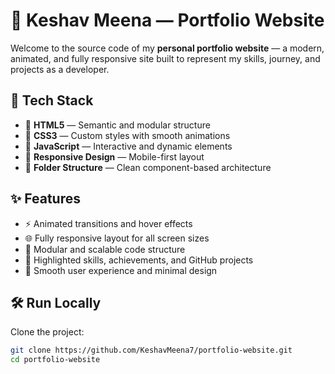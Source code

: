 # 💼 Keshav Meena — Portfolio Website

Welcome to the source code of my **personal portfolio website** — a modern, animated, and fully responsive site built to represent my skills, journey, and projects as a developer.

## 🚀 Tech Stack

- 🔧 **HTML5** — Semantic and modular structure
- 🎨 **CSS3** — Custom styles with smooth animations
- 🧠 **JavaScript** — Interactive and dynamic elements
- 📱 **Responsive Design** — Mobile-first layout
- 📂 **Folder Structure** — Clean component-based architecture


## ✨ Features

- ⚡ Animated transitions and hover effects
- 🌐 Fully responsive layout for all screen sizes
- 🧩 Modular and scalable code structure
- 🎯 Highlighted skills, achievements, and GitHub projects
- 🧠 Smooth user experience and minimal design


## 🛠️ Run Locally

Clone the project:

```bash
git clone https://github.com/KeshavMeena7/portfolio-website.git
cd portfolio-website
